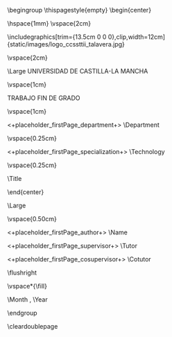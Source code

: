 \begingroup
\thispagestyle{empty}
\begin{center}

\hspace{1mm}
\vspace{2cm}

\includegraphics[trim={13.5cm 0 0 0},clip,width=12cm]{static/images/logo_ccssttii_talavera.jpg}

\vspace{2cm}

\Large
UNIVERSIDAD DE CASTILLA-LA MANCHA

\vspace{1cm}

TRABAJO FIN DE GRADO

\vspace{1cm}

<+placeholder_firstPage_department+> \Department

\vspace{0.25cm}

<+placeholder_firstPage_specialization+> \Technology

\vspace{0.25cm}

\Title

\end{center}

\Large

\vspace{0.50cm}

<+placeholder_firstPage_author+> \Name

<+placeholder_firstPage_supervisor+> \Tutor

<+placeholder_firstPage_cosupervisor+> \Cotutor

\flushright

\vspace*{\fill}

\Month , \Year

\endgroup

\cleardoublepage

